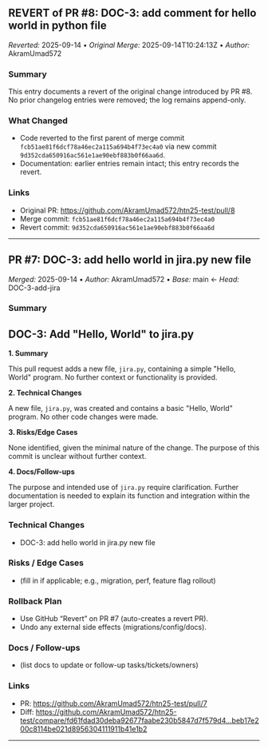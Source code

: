 ## REVERT of PR #8: DOC-3: add comment for hello world in python file
*Reverted:* 2025-09-14 • *Original Merge:* 2025-09-14T10:24:13Z • *Author:* AkramUmad572
### Summary
This entry documents a revert of the original change introduced by PR #8. No prior changelog entries were removed; the log remains append-only.
### What Changed
- Code reverted to the first parent of merge commit `fcb51ae81f6dcf78a46ec2a115a694b4f73ec4a0` via new commit `9d352cda650916ac561e1ae90ebf883b0f66aa6d`.
- Documentation: earlier entries remain intact; this entry records the revert.
### Links
- Original PR: https://github.com/AkramUmad572/htn25-test/pull/8
- Merge commit: `fcb51ae81f6dcf78a46ec2a115a694b4f73ec4a0`
- Revert commit: `9d352cda650916ac561e1ae90ebf883b0f66aa6d`
---
## PR #7: DOC-3: add hello world in jira.py new file
*Merged:* 2025-09-14 • *Author:* AkramUmad572 • *Base:* main ← *Head:* DOC-3-add-jira
### Summary
## DOC-3: Add "Hello, World" to jira.py

**1. Summary**

This pull request adds a new file, `jira.py`, containing a simple "Hello, World" program.  No further context or functionality is provided.

**2. Technical Changes**

A new file, `jira.py`, was created and contains a basic "Hello, World" program.  No other code changes were made.

**3. Risks/Edge Cases**

None identified, given the minimal nature of the change.  The purpose of this commit is unclear without further context.

**4. Docs/Follow-ups**

The purpose and intended use of `jira.py` require clarification.  Further documentation is needed to explain its function and integration within the larger project.
### Technical Changes
- DOC-3: add hello world in jira.py new file
### Risks / Edge Cases
- (fill in if applicable; e.g., migration, perf, feature flag rollout)
### Rollback Plan
- Use GitHub “Revert” on PR #7 (auto-creates a revert PR).
- Undo any external side effects (migrations/config/docs).
### Docs / Follow-ups
- (list docs to update or follow-up tasks/tickets/owners)
### Links
- PR: https://github.com/AkramUmad572/htn25-test/pull/7
- Diff: https://github.com/AkramUmad572/htn25-test/compare/fd61fdad30deba92677faabe230b5847d7f579d4...beb17e200c8114be021d8956304111911b41e1b2
---

